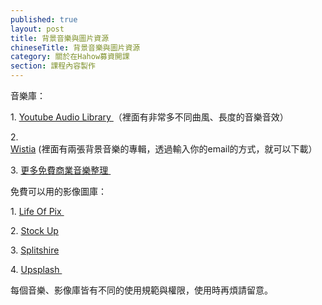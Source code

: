 ```yaml
---
published: true
layout: post
title: 背景音樂與圖片資源
chineseTitle: 背景音樂與圖片資源
category: 關於在Hahow募資開課
section: 課程內容製作
---
```

 

音樂庫：

1\. [Youtube Audio Library ](https://www.youtube.com/audiolibrary/music)（裡面有非常多不同曲風、長度的音樂音效）

2\. [Wistia](http://wistia.com/library/music) (裡面有兩張背景音樂的專輯，透過輸入你的email的方式，就可以下載）

3\. [更多免費商業音樂整理 ](http://www.bnext.com.tw/ext_rss/view/id/928492)

免費可以用的影像圖庫：

1\. [Life Of Pix ](http://www.lifeofpix.com/)

2\. [Stock Up](http://www.sitebuilderreport.com/stock-up)

3\. [Splitshire](http://www.splitshire.com/)

4\. [Upsplash ](https://unsplash.com/)

每個音樂、影像庫皆有不同的使用規範與權限，使用時再煩請留意。